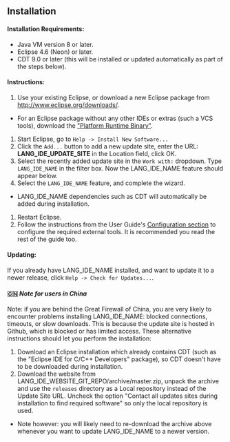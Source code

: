 ## Installation

#### Installation Requirements: 
 * Java VM version 8 or later.
 * Eclipse 4.6 (Neon) or later.
 * CDT 9.0 or later (this will be installed or updated automatically as part of the steps below).

#### Instructions:
 1. Use your existing Eclipse, or download a new Eclipse package from http://www.eclipse.org/downloads/. 
  * For an Eclipse package without any other IDEs or extras (such a VCS tools), download the ["Platform Runtime Binary"](http://archive.eclipse.org/eclipse/downloads/drops4/R-4.6-201606061100/#PlatformRuntime). 
 1. Start Eclipse, go to `Help -> Install New Software...`
 1. Click the `Add...` button to add a new update site, enter the URL: **LANG_IDE_UPDATE_SITE** in the Location field, click OK.
 1. Select the recently added update site in the `Work with:` dropdown. Type `LANG_IDE_NAME` in the filter box. Now the LANG_IDE_NAME feature should appear below.
 1. Select the `LANG_IDE_NAME` feature, and complete the wizard. 
  * LANG_IDE_NAME dependencies such as CDT will automatically be added during installation.
 1. Restart Eclipse. 
 1. Follow the instructions from the User Guide's [Configuration section](UserGuide.md#configuration) to configure the required external tools. It is recommended you read the rest of the guide too.  

#### Updating:
If you already have LANG_IDE_NAME installed, and want to update it to a newer release, click `Help -> Check for Updates...`.

#### :cn: *Note for users in China*
Note: if you are behind the Great Firewall of China, you are very likely to encounter problems installing LANG_IDE_NAME: blocked connections, timeouts, or slow downloads. This is because the update site is hosted in Github, which is blocked or has limited access. These alternative instructions should let you perform the installation:

 1. Download an Eclipse installation which already contains CDT (such as the "Eclipse IDE for C/C++ Developers" package), so CDT doesn't have to be downloaded during installation.
 1. Download the website from LANG_IDE_WEBSITE_GIT_REPO/archive/master.zip, unpack the archive and use the `releases` directory as a Local repository instead of the Update Site URL. Uncheck the option "Contact all updates sites during installation to find required software" so only the local repository is used. 

  * Note however: you will likely need to re-download the archive above whenever you want to update LANG_IDE_NAME to a newer version.
